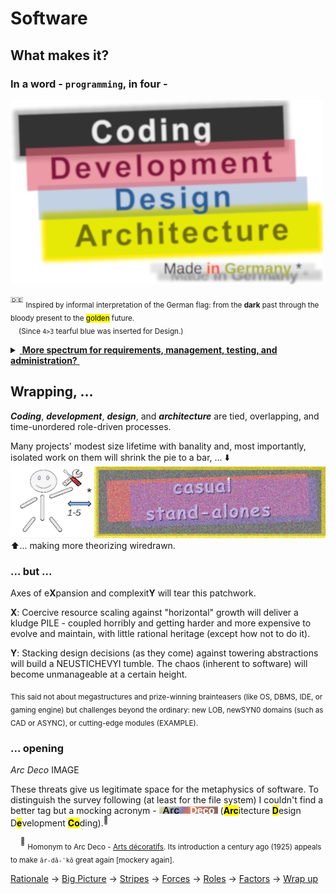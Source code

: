 # Software

## What makes it? 

### **In a word - `programming`, in four -** 

<picture><img alt="black Coding, red Development, blue Design, gold Architecture" src="../../_rsc/_img/ArcDeco/darkCode2arcGold.jpg" /></picture>

<sup>:de:</sup> <sub>Inspired by informal interpretation of the German flag: from the **dark** past through the bloody present to the <mark>golden</mark> future.\
&nbsp;&nbsp;&nbsp;&nbsp;(Since `4>3` tearful blue was inserted for Design.)</sub>

<details>
<summary><ins>&nbsp;<b>More spectrum for requirements, management, testing, and administration?</b>&nbsp;</ins></summary>
<br/>

<table><tr valign="top"><td>
   <picture><img alt="External factors of SW creation" src="../../_rsc/_img/ArcDeco/SW-ext_factors-w333px.jpg" /></picture>
<td/><td>
These are <b>external</b> - optional and not, minor to <br />strong, <constructive and devastating <br />(also neutral) — forces, factors, and drives. <br />
<br />
Which, culturally speaking, mix, tint, blur, or <br />shade (if not wash off) the four paints.<br />
<br />
Initiative and funding render the canvas. <br />
Abstraction/math/logic and artistic skills, <br />domain expertise, and creativity prop the picture.
</td></tr></table>

</details>

## Wrapping, ...

**_Coding_**, **_development_**, **_design_**, and **_architecture_** are tied, overlapping, and time-unordered role-driven processes.

Many projects' modest size lifetime with banality and, most importantly, isolated work on them will shrink the pie to a bar, ... ⬇️\
<picture>
  <img alt="Arc view at casual stand-alone projects" src="../../_rsc/_img/ArcDeco/C-D-D-A_midiPrj.jpg" />
</picture>\
⬆️... making more theorizing wiredrawn.

### ... but ...

Axes of e**X**pansion and complexit**Y** will tear this patchwork.

**X**: Coercive resource scaling against "horizontal" growth will deliver a kludge PILE - coupled horribly and getting harder and more expensive to evolve and maintain, with little rational heritage (except how not to do it).

**Y**: Stacking design decisions (as they come) against towering abstractions will build a NEUSTICHEVYI tumble. The chaos (inherent to software) will become unmanageable at a certain height. 

<sub>This said not about megastructures and prize-winning brainteasers (like OS, DBMS, IDE, or gaming engine) but challenges beyond the ordinary: new LOB, newSYN0 domains (such as CAD or ASYNC), or cutting-edge modules (EXAMPLE).</sub>

### ... opening

_Arc Deco_ IMAGE

These threats give us legitimate space for the metaphysics of software. 
To distinguish the survey following (at least for the file system) I couldn't find a better tag but a mocking acronym - 
<picture><img alt="Arc Deco" src="../../_rsc/_img/ArcDeco/ArcDeco-bar-12px.jpg" /></picture>
(<mark><b>Arc</b></mark>itecture <mark><b>D</b></mark>esign D<mark><b>e</b></mark>velopment <mark><b>Co</b></mark>ding).<sup>🎨</sup>

&nbsp;&nbsp;&nbsp;&nbsp;<sup>🎨</sup> <sub>Homonym to Arc&nbsp;Deco - [Arts décoratifs](https://en.wikipedia.org/wiki/Art_Deco). Its introduction a century ago (1925) appeals to make `är-dā-ˈkō` great again [mockery again].</sub> 

[Rationale](README+/01.Rationale/README.md) -> [Big Picture](README+/02.BigPict/README.md) -> [Stripes](README+/03.Stripes/README.md) -> [Forces](README+/04.Forces/README.md) -> [Roles](README+/05.Roles/README.md) -> [Factors](README+/06.Factors/README.md) -> [Wrap&nbsp;up](README+/07.Wrapping/README.md)
